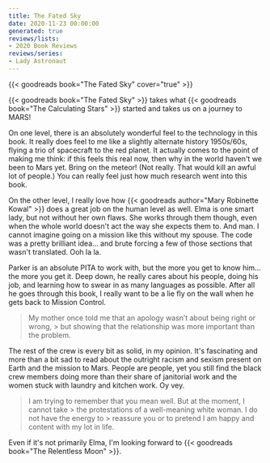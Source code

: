 ```yaml
---
title: The Fated Sky
date: 2020-11-23 00:00:00
generated: true
reviews/lists:
- 2020 Book Reviews
reviews/series:
- Lady Astronaut
---
```

{{< goodreads book="The Fated Sky" cover="true" >}}

{{< goodreads book="The Fated Sky" >}} takes what {{< goodreads book="The Calculating Stars" >}} started and takes us on a journey to MARS!  

On one level, there is an absolutely wonderful feel to the technology in this book. It really does feel to me like a slightly alternate history 1950s/60s, flying a trio of spacecraft to the red planet. It actually comes to the point of making me think: if this feels this real now, then why in the world haven't we been to Mars yet. Bring on the meteor! (Not really. That would kill an awful lot of people.) You can really feel just how much research went into this book.  

<!--more-->

On the other level, I really love how {{< goodreads author="Mary Robinette Kowal" >}} does a great job on the human level as well. Elma is one smart lady, but not without her own flaws. She works through them though, even when the whole world doesn't act the way she expects them to. And man. I cannot imagine going on a mission like this without my spouse. The code was a pretty brilliant idea... and brute forcing a few of those sections that wasn't translated. Ooh la la.  

Parker is an absolute PITA to work with, but the more you get to know him... the more you get it. Deep down, he really cares about his people, doing his job, and learning how to swear in as many languages as possible. After all he goes through this book, I really want to be a lie fly on the wall when he gets back to Mission Control.  

> My mother once told me that an apology wasn’t about being right or wrong, > but showing that the relationship was more important than the problem.

The rest of the crew is every bit as solid, in my opinion. It's fascinating and more than a bit sad to read about the outright racism and sexism present on Earth and the mission to Mars. People are people, yet you still find the black crew members doing more than their share of janitorial work and the women stuck with laundry and kitchen work. Oy vey.  

> I am trying to remember that you mean well. But at the moment, I cannot take > the protestations of a well-meaning white woman. I do not have the energy to > reassure you or to pretend I am happy and content with my lot in life.

Even if it's not primarily Elma, I'm looking forward to {{< goodreads book="The Relentless Moon" >}}.


